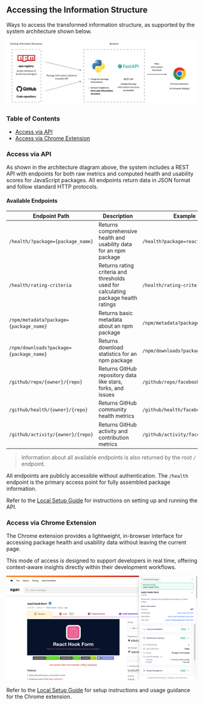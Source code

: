## Accessing the Information Structure

Ways to access the transformed information structure, as supported by the system architecture shown below.

![Architecture Diagram](../documentations/images/system_architecture.png)

### Table of Contents

- [Access via API](#access-via-api)
- [Access via Chrome Extension](#access-via-chrome-extension)

### Access via API

As shown in the architecture diagram above, the system includes a REST API with endpoints for both raw metrics and computed health and usability scores for JavaScript packages. All endpoints return data in JSON format and follow standard HTTP protocols.

#### Available Endpoints

| Endpoint Path | Description | Example |
|---------------|-------------|---------|
| `/health/?package={package_name}` | Returns comprehensive health and usability data for an npm package | `/health?package=react` |
| `/health/rating-criteria` | Returns rating criteria and thresholds used for calculating package health ratings | `/health/rating-criteria` |
| `/npm/metadata?package={package_name}` | Returns basic metadata about an npm package | `/npm/metadata?package=react` |
| `/npm/downloads?package={package_name}` | Returns download statistics for an npm package | `/npm/downloads?package=react` |
| `/github/repo/{owner}/{repo}` | Returns GitHub repository data like stars, forks, and issues | `/github/repo/facebook/react` |
| `/github/health/{owner}/{repo}` | Returns GitHub community health metrics | `/github/health/facebook/react` |
| `/github/activity/{owner}/{repo}` | Returns GitHub activity and contribution metrics | `/github/activity/facebook/react` |

> Information about all available endpoints is also returned by the root `/` endpoint.

All endpoints are publicly accessible without authentication. The `/health` endpoint is the primary access point for fully assembled package information.

Refer to the [Local Setup Guide](../documentations/Local_Setup_Guide.md) for instructions on setting up and running the API.

### Access via Chrome Extension

The Chrome extension provides a lightweight, in-browser interface for accessing package health and usability data without leaving the current page.

This mode of access is designed to support developers in real time, offering context-aware insights directly within their development workflows.

![Chrome Extension](../documentations/images/chrome_extension_score.png)


Refer to the [Local Setup Guide](../documentations/Local_Setup_Guide.md) for setup instructions and usage guidance for the Chrome extension.
